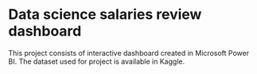 # Data science salaries review dashboard

This project consists of interactive dashboard created in Microsoft Power BI. The dataset used for project is available in Kaggle.
